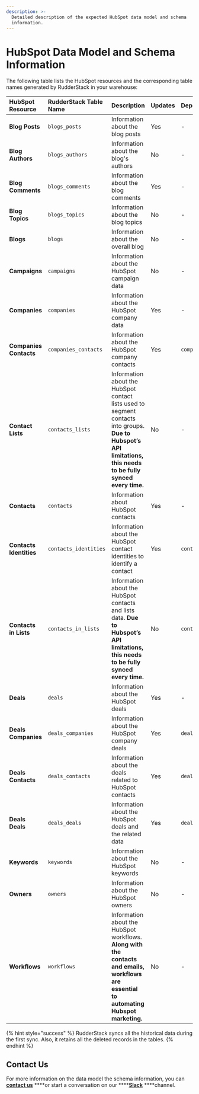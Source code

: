 ```yaml
---
description: >-
  Detailed description of the expected HubSpot data model and schema
  information.
---
```


# HubSpot Data Model and Schema Information

The following table lists the HubSpot resources and the corresponding table names generated by RudderStack in your warehouse:

| **HubSpot Resource** | **RudderStack Table Name**  | **Description** | **Updates** | **Dependency** |
| :--- | :--- | :--- | :--- | :--- |
| **Blog Posts** | `blogs_posts` | Information about the blog posts | Yes | - |
| **Blog Authors** | `blogs_authors` | Information about the blog's authors | No | - |
| **Blog Comments** | `blogs_comments` | Information about the blog comments | Yes | - |
| **Blog Topics** | `blogs_topics` | Information about the blog topics | No | - |
| **Blogs** | `blogs` | Information about the overall blog | No | - |
| **Campaigns** | `campaigns` | Information about the HubSpot campaign data | No | - |
| **Companies** | `companies` | Information about the HubSpot company data | Yes | - |
| **Companies Contacts** | `companies_contacts` | Information about the HubSpot company contacts | Yes | `companies` |
| **Contact Lists** | `contacts_lists` | Information about the HubSpot contact lists used to segment contacts into groups.  **Due to Hubspot’s API limitations, this needs to be fully synced every time.** | No | - |
| **Contacts** | `contacts` | Information about HubSpot contacts | Yes | - |
| **Contacts Identities** | `contacts_identities` | Information about the HubSpot contact identities to identify a contact | Yes | `contacts` |
| **Contacts in Lists** | `contacts_in_lists` | Information about the HubSpot contacts and lists data.  **Due to Hubspot’s API limitations, this needs to be fully synced every time.** | No | `contacts_lists` |
| **Deals** | `deals` | Information about the HubSpot deals | Yes | - |
| **Deals Companies** | `deals_companies` | Information about the HubSpot company deals | Yes | `deals` |
| **Deals Contacts** | `deals_contacts` | Information about the deals related to HubSpot contacts | Yes | `deals` |
| **Deals Deals** | `deals_deals` | Information about the HubSpot deals and the related data | Yes | `deals` |
| **Keywords** | `keywords` | Information about the HubSpot keywords | No | - |
| **Owners** | `owners` | Information about the HubSpot owners | No | - |
| **Workflows** | `workflows` | Information about the HubSpot workflows.   **Along with the contacts and emails, workflows are essential to automating Hubspot marketing.** | No | - |

{% hint style="success" %}
RudderStack syncs all the historical data during the first sync. Also, it retains all the deleted records in the tables.
{% endhint %}

## Contact Us

For more information on the data model the schema information, you can [**contact us**](mailto:%20docs@rudderstack.com) ****or start a conversation on our ****[**Slack**](https://resources.rudderstack.com/join-rudderstack-slack) ****channel.

